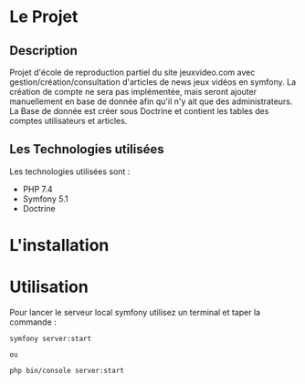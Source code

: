 # Le Projet

## Description

Projet d'école de reproduction partiel du site jeuxvideo.com avec gestion/création/consultation d'articles de news jeux vidéos en symfony.
La création de compte ne sera pas implémentée, mais seront ajouter manuellement en base de donnée afin qu'il n'y ait que des administrateurs.
La Base de donnée est créer sous Doctrine et contient les tables des comptes utilisateurs et articles.

## Les Technologies utilisées

Les technologies utilisées sont :

* PHP 7.4
* Symfony 5.1
* Doctrine

# L'installation



# Utilisation

Pour lancer le serveur local symfony utilisez un terminal et taper la commande :

```
symfony server:start

ou

php bin/console server:start
```
